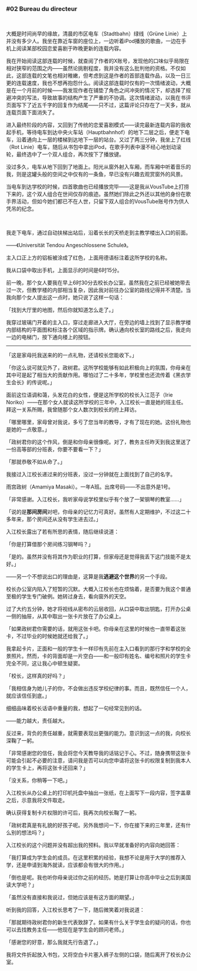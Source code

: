 ### #02 Bureau du directeur

&emsp;

大概是时间尚早的缘故，清晨的市区电车（Stadtbahn）绿线（Grüne Linie）上并没有多少人。我坐在靠近车窗的座位上，一边听着iPod播放的歌曲，一边在手机上阅读某部校园恋爱喜剧于昨晚更新的连载内容。

我在开始阅读这部连载的时候，就查阅了作者的X账号，发现他的口味似乎局限在相对狭窄的范围之内——虽然论挑剔程度，我并没有这么批判他的资格。不仅如此，这部连载的文笔也相对稚嫩，但考虑到这是作者的首部连载作品，以及一日三更的连载速度，我也不想再抱怨什么。阅读这部连载时仅有的一次情绪波动，大概是在一个月前的时候——我发现作者在铺垫了角色之间冲突的情况下，却选择了规避冲突的写法，导致故事的结构产生了严重的不协调。这次情绪波动，以我在书评页面写下了近五千字的回复作为结尾——只不过，这篇评论只存在了一天多，就从连载页面下面消失了。

进入最终阶段的内容，又回到了传统的恋爱喜剧模式——读完最新连载内容的我收起手机，等待电车到达中央火车站（Hauptbahnhof）的地下二层之后，便走下电车，沿着通向上一层的楼梯到达地下一层的站台。又过了两三分钟，我坐上了红线（Rot Linie）电车，随后从书包中拿出iPod，在歌手列表中漫不经心地划动滚轮，最终选中了一个双人组合，再次按下了播放键。

没过多久，电车从地下回到了地面上。阳光从窗外射入车厢，而车厢中听着音乐的我，则是这罐头般的空间之中仅有的一条鱼，早已没有兴趣去观赏窗外的风景。

当电车到达学校的时候，四首歌曲也已经播放完毕——这是我从VousTube上打捞下来的，这个双人组合在世间仅存的痕迹。虽然她们除此之外还以其他的身份在歌手界活动，但如今她们都已不在人世，只留下双人组合的VousTube账号作为供人凭吊的纪念。

&emsp;

我走下电车，通过自动扶梯出站后，沿着长长的天桥走到主教学楼出入口的前面。

——《Universität Tendou Angeschlossene Schule》。

主入口正上方的铝板被涂成了红色，上面用德语标注着这所学校的名称。

我从口袋中取出手机，上面显示的时间是6时15分。

前一晚，那个女人要我在早上6时30分去校长办公室。虽然我在之前已经被她带去过一次，但教学楼的内部相当复杂，因此我对前往办公室的路线记得并不清楚。当我向那个女人提出这一点时，她只说了这样一句话：

「找到大厅里的地图，然后你就知道怎么走了。」

我穿过玻璃门开着的主入口，穿过走廊进入大厅，在旁边的墙上找到了显示教学楼内部结构的平面图和标注各个区域的指示牌。确认通向校长室的路线之后，我走向一边的电梯门，按下通向楼上的按钮。

---

「这是家母托我送来的的一点礼物，还请校长您能收下。」

「你这么说可就见外了，政树君。这所学校能够有如此积极向上的氛围，你母亲在其中可是起了相当大的贡献作用。哪怕过了二十多年，学校里也还流传着《黑衣学生会长》的传说呢。」

面前这位语调和蔼，头发花白的女性，便是这所学校的校长入江范子（Irie Noriko）——在那个女人就读这所学校的三年中，入江校长一直是她的班主任。拜这一关系所赐，我曾随那个女人数次到校长的府上拜访。

「哪里哪里，家母曾对我说，多亏了您当年的教导，才有了现在的她。这份礼物也是她的一点敬意。」

「政树君你的这个作风，倒是和你母亲很像呢。对了，教务主任昨天到我这里送了一份高等部的分班表，你要不要看一下？」

「那就恭敬不如从命了。」

我接过入江校长递过来的分班表，没过一分钟就在上面找到了自己的名字。

雨宫政树（Amamiya Masaki）。一年A班。出席号码——不出意外是1号。

「非常感谢。入江校长，我听家母说学校里似乎有个放了一架钢琴的教室……」

「说的是**那间房间**对吧，你母亲的记忆力可真好。虽然有人定期维护，不过这二十多年来，那个房间还从没有学生进去过。」

入江校长露出了若有所思的表情，随后继续说道：

「你是打算借那个房间练习钢琴吗？」

「是的。虽然并没有将其作为职业的打算，但家母还是觉得我丢下这门技能不是太好。」

——另一个不想说出口的理由是，这算是我**逃避这个世界**的另一个手段。

校长办公室内陷入了短暂的沉默。大概入江校长也在烦恼着，是否要为我这个普通至极的学生专门破例。她转过身去，看向窗外的天空。

过了大约五分钟，她才将视线从密布的云层收回，从口袋中取出钥匙，打开办公桌一侧的抽屉，从其中取出一张卡片放在了办公桌上。

「如果政树君你需要的话，就用这张卡吧。你母亲在这里的时候也一直带着这张卡，不过毕业的时候她就还给我了。」

我拿起卡片，正面和一般的学生卡一样印有先前在主入口看到的那行字和学校的全景照片。然而，卡的背面却是一片空白——和一般印有姓名、编号和照片的学生卡完全不同，这让我心中顿生疑窦。

「校长，这样真的好吗？」

「我相信身为她儿子的你，不会做出违反学校纪律的事。而且，既然信任一个人，就应该信任到底。」

细细品味着校长话语中重量的我，想起了一句经常见到的话。

——能力越大，责任越大。

反过来，背负的责任越重，就需要表现出更强的能力。意识到这一点的我，向校长深鞠了一躬。

「非常感谢您的信任，我会将您今天教导我的话铭记于心。不过，随身携带这张卡可能会引起不必要的注意，请问我是否可以向您申请将这张卡的权限复制到我本人的学生卡上，再将这张卡还回来？」

「没关系，你稍等一下吧。」

入江校长从办公桌上的打印机托盘中抽出一张纸，在上面写下一段内容，签字盖章之后，示意我将文件取走。

确认获得复制卡片权限的许可后，我再次向校长鞠了一躬。

「政树君真是有礼貌的好孩子呢。另外我想问一下，你在接下来的三年里，还有什么别的想法吗？」

入江校长的这个问题并没有超出我的预料。我以早就准备好的内容向她回答：

「我打算成为学生会的成员。在这里积累的经验，我想不论是用于大学的推荐入学，还是申请到海外就读，应该都会有很大的作用。」

「倒也是呢。我也听你母亲说过你之前的经历。她是打算让你高中毕业之后到美国读大学吧？」

「虽然没有直接和我说过，但她应该是有这方面的期望。」

听到我的回答，入江校长思考了一下，随后微笑着对我说道：

「那就期待政树君你的新生代表致辞了。如果有什么关于学生会的疑问的话，你也可以去找教务主任——他现在是学生会的顾问老师。」

「感谢您的好意，那么我就先行告退了。」

我将文件折起放入书包，又将空白卡片塞入裤子左侧的口袋，随后离开了校长办公室。
